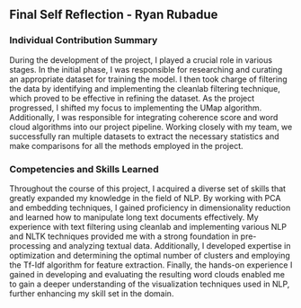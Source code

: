 ## Final Self Reflection - Ryan Rubadue

### Individual Contribution Summary

During the development of the project, I played a crucial role in various stages. In the initial phase, I was responsible for researching and curating an appropriate dataset for training the model. I then took charge of filtering the data by identifying and implementing the cleanlab filtering technique, which proved to be effective in refining the dataset. As the project progressed, I shifted my focus to implementing the UMap algorithm. Additionally, I was responsible for integrating coherence score and word cloud algorithms into our project pipeline. Working closely with my team, we successfully ran multiple datasets to extract the necessary statistics and make comparisons for all the methods employed in the project.

### Competencies and Skills Learned
Throughout the course of this project, I acquired a diverse set of skills that greatly expanded my knowledge in the field of NLP. By working with PCA and embedding techniques, I gained proficiency in dimensionality reduction and learned how to manipulate long text documents effectively. My experience with text filtering using cleanlab and implementing various NLP and NLTK techniques provided me with a strong foundation in pre-processing and analyzing textual data. Additionally, I developed expertise in optimization and determining the optimal number of clusters and employing the Tf-Idf algorithm for feature extraction. Finally, the hands-on experience I gained in developing and evaluating the resulting word clouds enabled me to gain a deeper understanding of the visualization techniques used in NLP, further enhancing my skill set in the domain.
